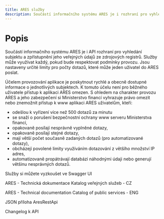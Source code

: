 ```yaml
---
title: ARES služby
description: Součástí informačního systému ARES je i rozhraní pro vyhledání subjektu a zpřístupnění jeho veřejných údajů ze zdrojových registrů.
---
```


# Popis
Součástí informačního systému ARES je i API rozhraní pro vyhledání subjektu a zpřístupnění jeho veřejných údajů ze zdrojových registrů. Služby může využívat každý, pokud bude respektovat podmínky provozu. Jsou nastaveny určité limity pro počty dotazů, které může jeden uživatel do ARES poslat. 

Účelem provozování aplikace je poskytnout rychlé a obecně dostupné informace o jednotlivých subjektech. K tomuto účelu není pro běžného uživatele přístup k aplikaci ARES omezen. S ohledem na charakter provozu ARES a jeho zabezpečení si Ministerstvo financí vyhrazuje právo omezit nebo znemožnit přístup k www aplikaci ARES uživatelům, kteří:
 - odešlou k vyřízení více než 500 dotazů za minutu 
 - se snaží o porušení bezpečnostní ochrany www serveru Ministerstva financí,
 - opakovaně posílají nesprávně vyplněné dotazy,
 - opakovaně posílají stejné dotazy,
 - mají větší počet současně zadaných dotazů (pro automatizované dotazy),
 - obcházejí povolené limity využíváním dotazování z většího množství IP adres,
 - automatizovaně propátrávají databázi náhodnými údaji nebo generují většinu nesprávných dotazů.
 
Služby si můžete vyzkoušet ve Swagger UI 

ARES - Technická dokumentace Katalog veřejných služeb - CZ 

ARES - Technical documentation Catalog of public services - ENG

JSON příloha AresRestApi

Changelog k API
